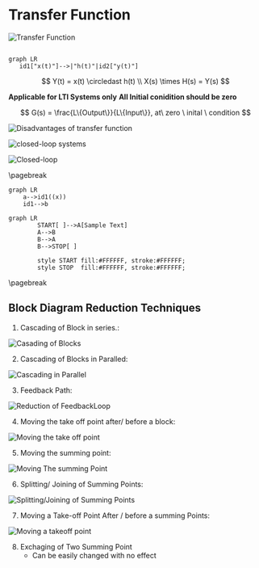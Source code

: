 # Transfer Function

![Transfer Function](img/image_2020-07-22-11-22-35.png)

```mermaid

graph LR
   id1["x(t)"]-->|"h(t)"|id2["y(t)"]
```

$$
    Y(t) = x(t) \circledast h(t) \\
    X(s) \times H(s) = Y(s)
$$

**Applicable for LTI Systems only**
**All Initial conidition should be zero**

$$
 G(s) = \frac{L\{Output\}}{L\{Input\}}, at\ zero \ inital \ condition
$$

![Disadvantages of transfer function](2020-07-22-11-34-20.png)

![closed-loop systems](2020-07-22-11-36-00.png)

![Closed-loop](2020-07-22-11-44-25.png)

\pagebreak

```mermaid
graph LR
    a-->id1((x))
    id1-->b
```

```mermaid {filename="output.png"}
graph LR
        START[ ]-->A[Sample Text]
        A-->B
        B-->A
        B-->STOP[ ]

        style START fill:#FFFFFF, stroke:#FFFFFF;
        style STOP  fill:#FFFFFF, stroke:#FFFFFF;
```
\pagebreak

## Block Diagram Reduction Techniques

1. Cascading of Block in series.:

![Casading of Blocks](img/Cascading.png)

2. Cascading of Blocks in Paralled:

![Cascading in Parallel](img/CascadingParallel.png)

3. Feedback Path:

![Reduction of FeedbackLoop](img/FeedbackPath.png)

4. Moving the take off point after/ before a block:

![Moving the take off point](img/AfterorBeforePoint.png)

5. Moving the summing point:

![Moving The summing Point](img/MovingSummingPoint.png)

6. Splitting/ Joining of Summing Points:

![Splitting/Joining of Summing Points](img/SplittingJoingSummingpoint.png)

7. Moving a Take-off Point After / before a summing Points:

![Moving a takeoff point](img/TakeOFFPointMove.png)

8. Exchaging of Two Summing Point
	- Can be easily changed with no effect
